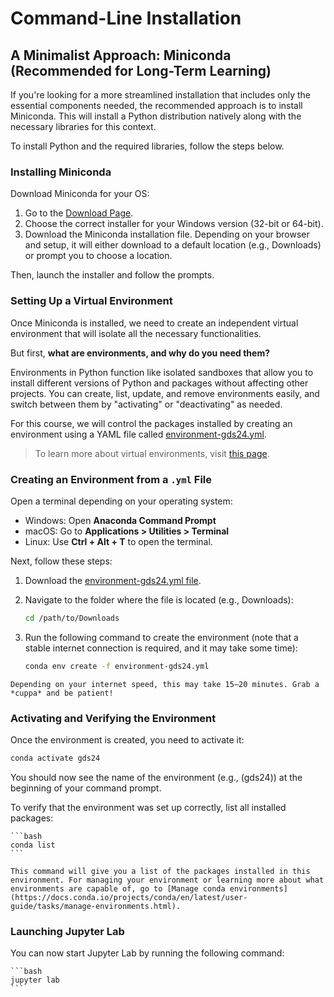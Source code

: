 # Command-Line Installation

## A Minimalist Approach: Miniconda (Recommended for Long-Term Learning)

If you're looking for a more streamlined installation that includes only the essential components needed, the recommended approach is to install Miniconda. This will install a Python distribution natively along with the necessary libraries for this context.

To install Python and the required libraries, follow the steps below.

### Installing Miniconda

Download Miniconda for your OS:
1. Go to the [Download Page](https://docs.anaconda.com/miniconda/).
2. Choose the correct installer for your Windows version (32-bit or 64-bit).
3. Download the Miniconda installation file. Depending on your browser and setup, it will either download to a default location (e.g., Downloads) or prompt you to choose a location.

Then, launch the installer and follow the prompts.

### Setting Up a Virtual Environment

Once Miniconda is installed, we need to create an independent virtual environment that will isolate all the necessary functionalities.

But first, **what are environments, and why do you need them?**

Environments in Python function like isolated sandboxes that allow you to install different versions of Python and packages without affecting other projects. You can create, list, update, and remove environments easily, and switch between them by "activating" or "deactivating" as needed.

For this course, we will control the packages installed by creating an environment using a YAML file called [environment-gds24.yml](https://surfdrive.surf.nl/files/index.php/s/B3iEVHnRM4jRX8k/download).

> To learn more about virtual environments, visit [this page](environment.md).

### Creating an Environment from a `.yml` File

Open a terminal depending on your operating system:

- Windows: Open **Anaconda Command Prompt**
- macOS: Go to **Applications > Utilities > Terminal**
- Linux: Use **Ctrl + Alt + T** to open the terminal.

Next, follow these steps:

1. Download the [environment-gds24.yml file](https://surfdrive.surf.nl/files/index.php/s/B3iEVHnRM4jRX8k/download).
2. Navigate to the folder where the file is located (e.g., Downloads):

    ```bash
    cd /path/to/Downloads
    ```

3. Run the following command to create the environment (note that a stable internet connection is required, and it may take some time):

    ```bash
    conda env create -f environment-gds24.yml
    ```

```{tip}
Depending on your internet speed, this may take 15–20 minutes. Grab a *cuppa* and be patient!
```


### Activating and Verifying the Environment

Once the environment is created, you need to activate it:

```bash
conda activate gds24
```

You should now see the name of the environment (e.g., (gds24)) at the beginning of your command prompt.

To verify that the environment was set up correctly, list all installed packages:

    ```bash
    conda list
    ```

```{note}
This command will give you a list of the packages installed in this environment. For managing your environment or learning more about what environments are capable of, go to [Manage conda environments](https://docs.conda.io/projects/conda/en/latest/user-guide/tasks/manage-environments.html).
```

### Launching Jupyter Lab

You can now start Jupyter Lab by running the following command:

    ```bash
    jupyter lab
    ```
